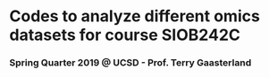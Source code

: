 # Codes to analyze different omics datasets for course SIOB242C
### Spring Quarter 2019 @ UCSD - Prof. Terry Gaasterland 
